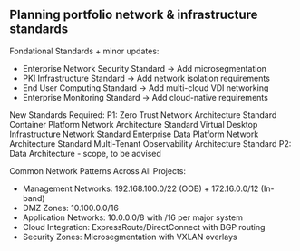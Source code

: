 
## Planning portfolio network & infrastructure standards

Fondational Standards + minor updates:
- Enterprise Network Security Standard → Add microsegmentation
- PKI Infrastructure Standard → Add network isolation requirements
- End User Computing Standard → Add multi-cloud VDI networking
- Enterprise Monitoring Standard → Add cloud-native requirements

New Standards Required:
P1:
Zero Trust Network Architecture Standard
Container Platform Network Architecture Standard
Virtual Desktop Infrastructure Network Standard
Enterprise Data Platform Network Architecture Standard
Multi-Tenant Observability Architecture Standard
P2:
Data Architecture - scope, to be advised

Common Network Patterns Across All Projects:
- Management Networks: 192.168.100.0/22 (OOB) + 172.16.0.0/12 (In-band)
- DMZ Zones: 10.100.0.0/16
- Application Networks: 10.0.0.0/8 with /16 per major system
- Cloud Integration: ExpressRoute/DirectConnect with BGP routing
- Security Zones: Microsegmentation with VXLAN overlays

